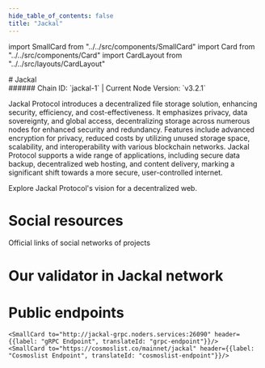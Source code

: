 ```yaml
---
hide_table_of_contents: false
title: "Jackal"
---
```


import SmallCard from "../../src/components/SmallCard"
import Card from "../../src/components/Card"
import CardLayout from "../../src/layouts/CardLayout"

<div class="h1-with-icon icon-jackal">
# Jackal
</div>
###### Chain ID: `jackal-1` | Current Node Version: `v3.2.1`


Jackal Protocol introduces a decentralized file storage solution, enhancing security, efficiency, and cost-effectiveness. It emphasizes privacy, data sovereignty, and global access, decentralizing storage across numerous nodes for enhanced security and redundancy. Features include advanced encryption for privacy, reduced costs by utilizing unused storage space, scalability, and interoperability with various blockchain networks. Jackal Protocol supports a wide range of applications, including secure data backup, decentralized web hosting, and content delivery, marking a significant shift towards a more secure, user-controlled internet.

Explore Jackal Protocol's vision for a decentralized web.

# Social resources
Official links of social networks of projects

<CardLayout autoFitEnabled={false}>
    <SmallCard to="https://www.jackalprotocol.com/" header={{label: "Website", translateId: "social-telegram"}} iconPath="img/website-icon.svg"/>
    <SmallCard to="https://github.com/JackalLabs/canine-chain" header={{label: "GitHub", translateId: "social-telegram"}} iconPath="img/github-icon.svg"/>
    <SmallCard to="https://discord.com/invite/5GKym3p6rj" header={{label: "Discord", translateId: "social-telegram"}} iconPath="img/discord-icon.svg"/>
    <SmallCard to="https://twitter.com/Jackal_Protocol" header={{label: "X", translateId: "social-telegram"}} iconPath="img/x-icon.svg"/>
    <SmallCard to="https://t.me/+rtuZnbTlHaIzNjVh" header={{label: "Telegram", translateId: "social-telegram"}} iconPath="img/telegram-icon.svg"/>
</CardLayout>

# Our validator in Jackal network

<CardLayout autoFitEnabled={true}>
    <Card
        to="https://ping.pub/jackal/staking/jklvaloper132k95jan8ju92jtmkzr49vnusv5xvwvju27kpq"
        header={{
            label: "[NODERS]TEAM",
            translateId: "development-setup",
        }}
        body={{
            label: "Trusted blockchain validator",
        }}
        iconPath="img/kotlin-icon.svg"
    />
</CardLayout>

# Public endpoints 

<CardLayout autoFitEnabled={true}>
    <SmallCard to="https://jackal-rpc.noders.services" header={{label: "RPC Endpoint", translateId: "rpc-endpoint"}}/>
    <SmallCard to="https://jackal-api.noders.services" header={{label: "API Endpoint", translateId: "api-endpoint"}}/>
    
    <SmallCard to="http://jackal-grpc.noders.services:26090" header={{label: "gRPC Endpoint", translateId: "grpc-endpoint"}}/>
    <SmallCard to="https://cosmoslist.co/mainnet/jackal" header={{label: "Cosmoslist Endpoint", translateId: "cosmoslist-endpoint"}}/>
</CardLayout>


